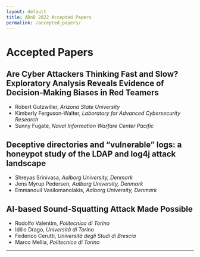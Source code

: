 ```yaml
---
layout: default
title: ADnD 2022 Accepted Papers
permalink: /accepted_papers/
---
```


# Accepted Papers

## Are Cyber Attackers Thinking Fast and Slow? Exploratory Analysis Reveals Evidence of Decision-Making Biases in Red Teamers
* Robert Gutzwiller, _Arizona State University_
* Kimberly Ferguson-Walter, _Laboratory for Advanced Cybersecurity
  Research_
* Sunny Fugate, _Naval Information Warfare Center Pacific_

## Deceptive directories and “vulnerable” logs: a honeypot study of the LDAP and log4j attack landscape
* Shreyas Srinivasa, _Aalborg University, Denmark_
* Jens Myrup Pedersen, _Aalborg University, Denmark_
* Emmanouil Vasilomanolakis, _Aalborg University, Denmark_

## AI-based Sound-Squatting Attack Made Possible
* Rodolfo Valentim, _Politecnico di Torino_
* Idilio Drago, _Università di Torino_
* Federico Cerutti, _Università degli Studi di Brescia_
* Marco Mellia, _Politecnico di Torino_

---



